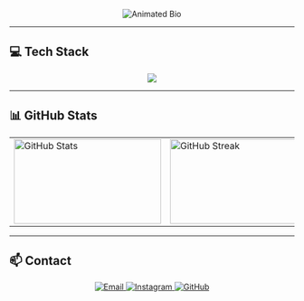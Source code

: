 <p align="center">
  <img src="https://readme-typing-svg.herokuapp.com?font=Fira+Code&pause=1000&color=adff89&center=true&vCenter=true&width=435&lines=Code.+Deploy.+Learn.+Repeat.;Innovating+One+Project+at+a+Time" alt="Animated Bio" />
</p>

---

## 💻 Tech Stack

<p align="center">
  <img src="https://skillicons.dev/icons?i=python,js,react,html,css,tailwind,flask,nodejs,postgres,mysql,sqlite,firebase,docker,git,github,vscode,figma,blender,postman" />
</p>

---

## 📊 GitHub Stats

<table align="center">
  <tr>
    <td>
      <img src="https://github-readme-stats.vercel.app/api?username=drndcndev&show_icons=true&theme=transparent" alt="GitHub Stats" width="260" height="150" />
    </td>
    <td>
      <img src="https://github-readme-streak-stats.herokuapp.com/?user=drndcndev&theme=transparent" alt="GitHub Streak" width="260" height="150" />
    </td>
  </tr>
</table>




---

## 📫 Contact

<p align="center">
  <a href="mailto:narodecin@gmail.com">
    <img src="https://img.shields.io/badge/Email-D14836?style=for-the-badge&logo=gmail&logoColor=white" alt="Email" />
  </a>
  <a href="https://www.instagram.com/drndcndev/">
    <img src="https://img.shields.io/badge/Instagram-E4405F?style=for-the-badge&logo=instagram&logoColor=white" alt="Instagram" />
  </a>
  <a href="https://github.com/drndcndev">
    <img src="https://img.shields.io/badge/GitHub-181717?style=for-the-badge&logo=github&logoColor=white" alt="GitHub" />
  </a>
</p>





